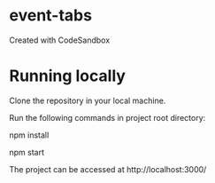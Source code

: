 # event-tabs
Created with CodeSandbox

# Running locally

Clone the repository in your local machine.

Run the following commands in project root directory:

npm install

npm start


The project can be accessed at http://localhost:3000/



